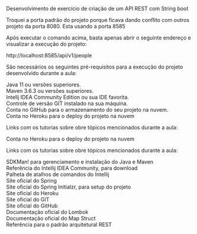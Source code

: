 Desenvolvimento de exercício de criação de um API REST com String boot

Troquei a porta padrão do projeto porque ficava dando conflito com outros
projeto da porta 8080.
Esta usando a porta 8585

Após executar o comando acima, basta apenas abrir o seguinte endereço e visualizar a execução do projeto:

http://localhost:8585/api/v1/people


São necessários os seguintes pré-requisitos para a execução do projeto desenvolvido durante a aula:

Java 11 ou versões superiores.  
Maven 3.6.3 ou versões superiores.  
Intellj IDEA Community Edition ou sua IDE favorita.  
Controle de versão GIT instalado na sua máquina.  
Conta no GitHub para o armazenamento do seu projeto na nuvem.  
Conta no Heroku para o deploy do projeto na nuvem

Links com os tutorias sobre obre tópicos mencionados durante a aula:

Conta no Heroku para o deploy do projeto na nuvem  

Links com os tutorias sobre obre tópicos mencionados durante a aula:  


SDKMan! para gerenciamento e instalação do Java e Maven  
Referência do Intellij IDEA Community, para download  
Palheta de atalhos de comandos do Intellij  
Site oficial do Spring  
Site oficial do Spring Initialzr, para setup do projeto  
Site oficial do Heroku  
Site oficial do GIT  
Site oficial do GitHub  
Documentação oficial do Lombok  
Documentação oficial do Map Struct  
Referência para o padrão arquitetural REST  
